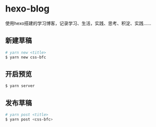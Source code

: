 # hexo-blog
  使用hexo搭建的学习博客，记录学习、生活，实践、思考、积淀、实践……

## 新建草稿

``` bash
# yarn new <title>
$ yarn new css-bfc

```

## 开启预览

``` bash
$ yarn server
```

## 发布草稿

``` bash
# yarn post <title>
$ yarn post <css-bfc>
```
